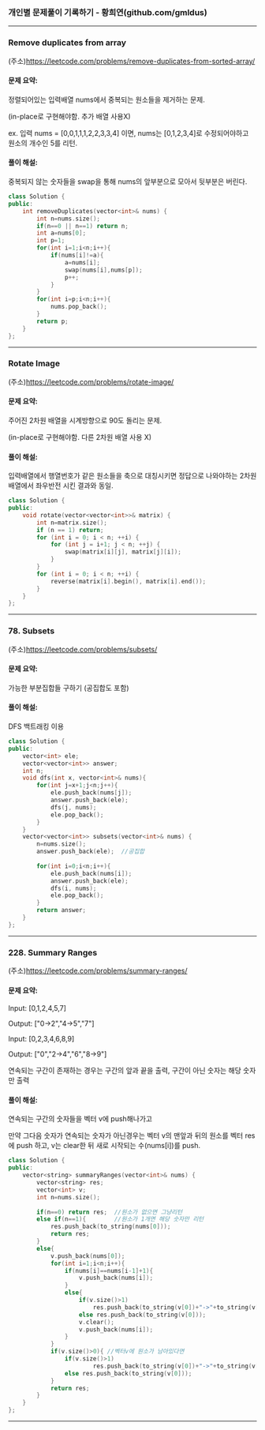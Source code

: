 ### 개인별 문제풀이 기록하기 - 황희연(github.com/gmldus)

---



### Remove duplicates from array

(주소)https://leetcode.com/problems/remove-duplicates-from-sorted-array/



#### 문제 요약:
정렬되어있는 입력배열 nums에서 중복되는 원소들을 제거하는 문제.

(in-place로 구현해야함. 추가 배열 사용X)

ex. 입력 nums = [0,0,1,1,1,2,2,3,3,4] 이면, nums는 [0,1,2,3,4]로 수정되어야하고 원소의 개수인 5를 리턴.



#### 풀이 해설:
중복되지 않는 숫자들을 swap을 통해 nums의 앞부분으로 모아서 뒷부분은 버린다.

```c++
class Solution {
public:
    int removeDuplicates(vector<int>& nums) {
        int n=nums.size();
        if(n==0 || n==1) return n;
        int a=nums[0];
        int p=1;
        for(int i=1;i<n;i++){
            if(nums[i]!=a){
                a=nums[i];
                swap(nums[i],nums[p]);
                p++;
            }
        }
        for(int i=p;i<n;i++){
            nums.pop_back();
        }
        return p;
    }
};
```
---

### Rotate Image

(주소)https://leetcode.com/problems/rotate-image/



#### 문제 요약:
주어진 2차원 배열을 시계방향으로 90도 돌리는 문제.

(in-place로 구현해야함. 다른 2차원 배열 사용 X)




#### 풀이 해설:
입력배열에서 행열번호가 같은 원소들을 축으로 대칭시키면 정답으로 나와야하는 2차원배열에서 좌우반전 시킨 결과와 동일.

```c++
class Solution {
public:
    void rotate(vector<vector<int>>& matrix) {
        int n=matrix.size();
        if (n == 1) return; 
        for (int i = 0; i < n; ++i) {
            for (int j = i+1; j < n; ++j) {
                swap(matrix[i][j], matrix[j][i]);
            }
        }
        for (int i = 0; i < n; ++i) {
            reverse(matrix[i].begin(), matrix[i].end());
        }
    }
};
```
---


### 78. Subsets

(주소)https://leetcode.com/problems/subsets/



#### 문제 요약:
가능한 부분집합들 구하기
(공집합도 포함)


#### 풀이 해설:
DFS 백트래킹 이용

```c++
class Solution {
public:
    vector<int> ele;
    vector<vector<int>> answer;
    int n;
    void dfs(int x, vector<int>& nums){
        for(int j=x+1;j<n;j++){
            ele.push_back(nums[j]);
            answer.push_back(ele);
            dfs(j, nums);
            ele.pop_back();
        }
    }
    vector<vector<int>> subsets(vector<int>& nums) {
        n=nums.size();
        answer.push_back(ele);  //공집합
        
        for(int i=0;i<n;i++){
            ele.push_back(nums[i]);
            answer.push_back(ele);
            dfs(i, nums);
            ele.pop_back();
        }
        return answer;
    }
};
```
---


### 228. Summary Ranges

(주소)https://leetcode.com/problems/summary-ranges/



#### 문제 요약:
Input:  [0,1,2,4,5,7]

Output: ["0->2","4->5","7"]


Input:  [0,2,3,4,6,8,9]

Output: ["0","2->4","6","8->9"]

연속되는 구간이 존재하는 경우는 구간의 앞과 끝을 출력, 구간이 아닌 숫자는 해당 숫자만 출력

#### 풀이 해설:
연속되는 구간의 숫자들을 벡터 v에 push해나가고 

만약 그다음 숫자가 연속되는 숫자가 아닌경우는 벡터 v의 맨앞과 뒤의 원소를 벡터 res에 push 하고, v는 clear한 뒤 새로 시작되는 수(nums[i])를 push.

```c++
class Solution {
public:
    vector<string> summaryRanges(vector<int>& nums) {
        vector<string> res;
        vector<int> v;
        int n=nums.size();
        
        if(n==0) return res;  //원소가 없으면 그냥리턴
        else if(n==1){        //원소가 1개면 해당 숫자만 리턴
            res.push_back(to_string(nums[0]));
            return res;
        }
        else{
            v.push_back(nums[0]);
            for(int i=1;i<n;i++){
                if(nums[i]==nums[i-1]+1){
                    v.push_back(nums[i]);
                }
                else{
                    if(v.size()>1) 
                        res.push_back(to_string(v[0])+"->"+to_string(v[v.size()-1]));
                    else res.push_back(to_string(v[0]));
                    v.clear();
                    v.push_back(nums[i]);
                }
            }
            if(v.size()>0){ //벡터v에 원소가 남아있다면
                if(v.size()>1) 
                        res.push_back(to_string(v[0])+"->"+to_string(v[v.size()-1]));
                else res.push_back(to_string(v[0]));
            }
            return res;
        }
    }
};
```
---


